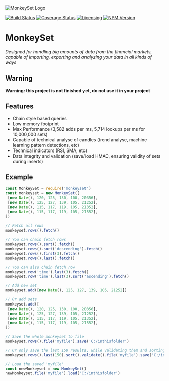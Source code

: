 ![MonkeySet Logo](https://i.imgur.com/xulpNjs.png)

[![Build Status](https://api.travis-ci.org/michaeldegroot/MonkeySet.svg?branch=master)](https://travis-ci.org/michaeldegroot/MonkeySet) [![Coverage Status](https://coveralls.io/repos/github/michaeldegroot/MonkeySet/badge.svg?branch=master)](https://coveralls.io/github/michaeldegroot/MonkeySet) [![Licensing](https://img.shields.io/github/license/michaeldegroot/monkeyset.svg)](https://raw.githubusercontent.com/michaeldegroot/MonkeySet/master/LICENSE) [![NPM Version](https://img.shields.io/npm/v/monkeyset.svg)](https://www.npmjs.com/package/monkeyset)

# MonkeySet
*Designed for handling big amounts of data from the financial markets, capable of importing, exporting and analyzing your data in all kinds of ways*

## Warning
**Warning: this project is not finished yet, do not use it in your project**

## Features
 - Chain style based queries
 - Low memory footprint
 - Max Performance (3,582 adds per ms, 5,714 lookups per ms for 10,000,000 sets)
 - Capable of technical analyse of candles (trend analyse, machine learning pattern detections, etc)
 - Technical indicators (RSI, SMA, etc)
 - Data integrity and validation (save/load HMAC, ensuring validity of sets during inserts)

## Example

 ```javascript
const MonkeySet = require('monkeyset')
const monkeyset = new MonkeySet([
  [new Date(), 120, 125, 130, 100, 20356],
  [new Date(), 125, 127, 139, 105, 21252],
  [new Date(), 115, 117, 119, 105, 21352],
  [new Date(), 115, 117, 119, 105, 21552],
])

// Fetch all rows
monkeyset.rows().fetch()

// You can chain fetch rows
monkeyset.rows().sort().fetch()
monkeyset.rows().sort('descending').fetch()
monkeyset.rows().first(3).fetch()
monkeyset.rows().last().fetch()

// You can also chain fetch row
monkeyset.row('time').last(3).fetch()
monkeyset.row('time').last(3).sort('ascending').fetch()

// Add new set
monkeyset.add([new Date(), 125, 127, 139, 105, 21252])

// Or add sets
monkeyset.add([
  [new Date(), 120, 125, 130, 100, 20356],
  [new Date(), 125, 127, 139, 105, 21252],
  [new Date(), 115, 117, 119, 105, 21352],
  [new Date(), 115, 117, 119, 105, 21552],
])

// Save the whole monkeyset to file
monkeyset.rows().file('myfile').save('C:/inthisfolder')

// Or only save the last 150 results, while validating them and sorting
monkeyset.rows().last(150).sort().validate().file('myfile').save('C:/inthisfolder')

// Load the saved 'myfile'
const newMonkeyset = new MonkeySet()
newMonkeyset.file('myfile').load('C:/inthisfolder')
```
